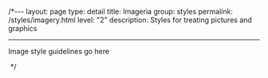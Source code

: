 /*---
layout: page
type: detail
title: Imageria
group: styles
permalink: /styles/imagery.html
level: "2"
description: Styles for treating pictures and graphics

---

Image style guidelines go here

<img src="../favicon.ico" alt="" />
*/
